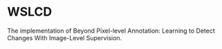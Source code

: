 # WSLCD
The implementation of Beyond Pixel-level Annotation: Learning to Detect Changes  With Image-Level Supervision.
